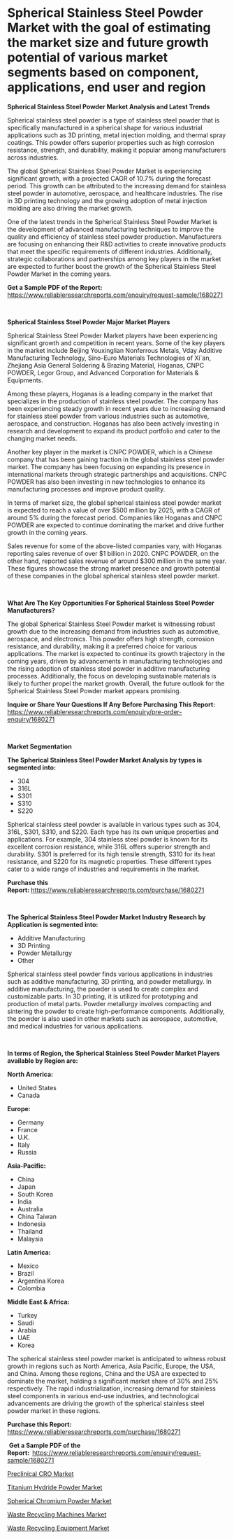 <p><h1>Spherical Stainless Steel Powder Market with the goal of estimating the market size and future growth potential of various market segments based on component, applications, end user and region</h1></p><p><strong>Spherical Stainless Steel Powder Market Analysis and Latest Trends</strong></p>
<p><p>Spherical stainless steel powder is a type of stainless steel powder that is specifically manufactured in a spherical shape for various industrial applications such as 3D printing, metal injection molding, and thermal spray coatings. This powder offers superior properties such as high corrosion resistance, strength, and durability, making it popular among manufacturers across industries.</p><p>The global Spherical Stainless Steel Powder Market is experiencing significant growth, with a projected CAGR of 10.7% during the forecast period. This growth can be attributed to the increasing demand for stainless steel powder in automotive, aerospace, and healthcare industries. The rise in 3D printing technology and the growing adoption of metal injection molding are also driving the market growth.</p><p>One of the latest trends in the Spherical Stainless Steel Powder Market is the development of advanced manufacturing techniques to improve the quality and efficiency of stainless steel powder production. Manufacturers are focusing on enhancing their R&D activities to create innovative products that meet the specific requirements of different industries. Additionally, strategic collaborations and partnerships among key players in the market are expected to further boost the growth of the Spherical Stainless Steel Powder Market in the coming years.</p></p>
<p><strong>Get a Sample PDF of the Report:&nbsp;</strong> <a href="https://www.reliableresearchreports.com/enquiry/request-sample/1680271">https://www.reliableresearchreports.com/enquiry/request-sample/1680271</a></p>
<p>&nbsp;</p>
<p><strong>Spherical Stainless Steel Powder Major Market Players</strong></p>
<p><p>Spherical Stainless Steel Powder Market players have been experiencing significant growth and competition in recent years. Some of the key players in the market include Beijing Youxinglian Nonferrous Metals, Vday Additive Manufacturing Technology, Sino-Euro Materials Technologies of Xi`an, Zhejiang Asia General Soldering & Brazing Material, Hoganas, CNPC POWDER, Legor Group, and Advanced Corporation for Materials & Equipments.</p><p>Among these players, Hoganas is a leading company in the market that specializes in the production of stainless steel powder. The company has been experiencing steady growth in recent years due to increasing demand for stainless steel powder from various industries such as automotive, aerospace, and construction. Hoganas has also been actively investing in research and development to expand its product portfolio and cater to the changing market needs.</p><p>Another key player in the market is CNPC POWDER, which is a Chinese company that has been gaining traction in the global stainless steel powder market. The company has been focusing on expanding its presence in international markets through strategic partnerships and acquisitions. CNPC POWDER has also been investing in new technologies to enhance its manufacturing processes and improve product quality.</p><p>In terms of market size, the global spherical stainless steel powder market is expected to reach a value of over $500 million by 2025, with a CAGR of around 5% during the forecast period. Companies like Hoganas and CNPC POWDER are expected to continue dominating the market and drive further growth in the coming years.</p><p>Sales revenue for some of the above-listed companies vary, with Hoganas reporting sales revenue of over $1 billion in 2020. CNPC POWDER, on the other hand, reported sales revenue of around $300 million in the same year. These figures showcase the strong market presence and growth potential of these companies in the global spherical stainless steel powder market.</p></p>
<p>&nbsp;</p>
<p><strong>What Are The Key Opportunities For Spherical Stainless Steel Powder Manufacturers?</strong></p>
<p><p>The global Spherical Stainless Steel Powder market is witnessing robust growth due to the increasing demand from industries such as automotive, aerospace, and electronics. This powder offers high strength, corrosion resistance, and durability, making it a preferred choice for various applications. The market is expected to continue its growth trajectory in the coming years, driven by advancements in manufacturing technologies and the rising adoption of stainless steel powder in additive manufacturing processes. Additionally, the focus on developing sustainable materials is likely to further propel the market growth. Overall, the future outlook for the Spherical Stainless Steel Powder market appears promising.</p></p>
<p><strong>Inquire or Share Your Questions If Any Before Purchasing This Report:</strong> <a href="https://www.reliableresearchreports.com/enquiry/pre-order-enquiry/1680271">https://www.reliableresearchreports.com/enquiry/pre-order-enquiry/1680271</a></p>
<p>&nbsp;</p>
<p><strong>Market Segmentation</strong></p>
<p><strong>The Spherical Stainless Steel Powder Market Analysis by types is segmented into:</strong></p>
<p><ul><li>304</li><li>316L</li><li>S301</li><li>S310</li><li>S220</li></ul></p>
<p><p>Spherical stainless steel powder is available in various types such as 304, 316L, S301, S310, and S220. Each type has its own unique properties and applications. For example, 304 stainless steel powder is known for its excellent corrosion resistance, while 316L offers superior strength and durability. S301 is preferred for its high tensile strength, S310 for its heat resistance, and S220 for its magnetic properties. These different types cater to a wide range of industries and requirements in the market.</p></p>
<p><strong>Purchase this Report:&nbsp;</strong><a href="https://www.reliableresearchreports.com/purchase/1680271">https://www.reliableresearchreports.com/purchase/1680271</a></p>
<p>&nbsp;</p>
<p><strong>The Spherical Stainless Steel Powder Market Industry Research by Application is segmented into:</strong></p>
<p><ul><li>Additive Manufacturing</li><li>3D Printing</li><li>Powder Metallurgy</li><li>Other</li></ul></p>
<p><p>Spherical stainless steel powder finds various applications in industries such as additive manufacturing, 3D printing, and powder metallurgy. In additive manufacturing, the powder is used to create complex and customizable parts. In 3D printing, it is utilized for prototyping and production of metal parts. Powder metallurgy involves compacting and sintering the powder to create high-performance components. Additionally, the powder is also used in other markets such as aerospace, automotive, and medical industries for various applications.</p></p>
<p>&nbsp;</p>
<p><strong>In terms of Region, the Spherical Stainless Steel Powder Market Players available by Region are:</strong></p>
<p>
    <p> <strong> North America: </strong>
        <ul>
            <li>United States</li>
            <li>Canada</li>
        </ul>
        </p> 
    <p> <strong> Europe: </strong>
        <ul>
            <li>Germany</li>
            <li>France</li>
            <li>U.K.</li>
            <li>Italy</li>
            <li>Russia</li>
        </ul>
        </p> 
    <p> <strong> Asia-Pacific: </strong>
        <ul>
            <li>China</li>
            <li>Japan</li>
            <li>South Korea</li>
            <li>India</li>
            <li>Australia</li>
            <li>China Taiwan</li>
            <li>Indonesia</li>
            <li>Thailand</li>
            <li>Malaysia</li>
        </ul>
        </p> 
    <p> <strong> Latin America: </strong>
        <ul>
            <li>Mexico</li>
            <li>Brazil</li>
            <li>Argentina Korea</li>
            <li>Colombia</li>
        </ul>
        </p> 
    <p> <strong> Middle East & Africa: </strong>
        <ul>
            <li>Turkey</li>
            <li>Saudi</li>
            <li>Arabia</li>
            <li>UAE</li>
            <li>Korea</li>
        </ul>
    </p>
    </p>
<p><p>The spherical stainless steel powder market is anticipated to witness robust growth in regions such as North America, Asia Pacific, Europe, the USA, and China. Among these regions, China and the USA are expected to dominate the market, holding a significant market share of 30% and 25% respectively. The rapid industrialization, increasing demand for stainless steel components in various end-use industries, and technological advancements are driving the growth of the spherical stainless steel powder market in these regions.</p></p>
<p><strong>Purchase this Report: </strong><a href="https://www.reliableresearchreports.com/purchase/1680271">https://www.reliableresearchreports.com/purchase/1680271</a></p>
<p>&nbsp;<strong>Get a Sample PDF of the Report:&nbsp;&nbsp;</strong><a href="https://www.reliableresearchreports.com/enquiry/request-sample/1680271">https://www.reliableresearchreports.com/enquiry/request-sample/1680271</a></p>
<p><strong></strong></p>
<p><p><a href="https://medium.com/@zolajenkins1966/preclinical-cro-nbsp-market-focuses-on-market-share-size-and-projected-forecast-till-2031-bfdc8be492d9">Preclinical CRO Market</a></p><p><a href="https://github.com/santosh758595/Market-Research-Report-List-3/blob/main/titanium-hydride-powder-market.md">Titanium Hydride Powder Market</a></p><p><a href="https://github.com/elizabethdagraca/Market-Research-Report-List-2/blob/main/spherical-chromium-powder-market.md">Spherical Chromium Powder Market</a></p><p><a href="https://issuu.com/reportprime-2/docs/waste-recycling-machines-market-size-2030.pptx">Waste Recycling Machines Market</a></p><p><a href="https://issuu.com/reportprime-2/docs/waste-recycling-equipment-market-size-2030.pptx">Waste Recycling Equipment Market</a></p></p>